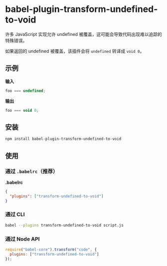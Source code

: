 # babel-plugin-transform-undefined-to-void

许多 JavaScript 实现允许 undefined 被覆盖，这可能会导致代码出现难以追踪的特殊错误。

如果返回的 undefined 被覆盖，该插件会将 `undefined` 转译成 `void 0`。

## 示例

**输入**

```javascript
foo === undefined;
```

**输出**

```javascript
foo === void 0;
```

## 安装

```sh
npm install babel-plugin-transform-undefined-to-void
```

## 使用

### 通过 `.babelrc`（推荐）

**.babelrc**

```json
{
  "plugins": ["transform-undefined-to-void"]
}
```

### 通过 CLI

```sh
babel --plugins transform-undefined-to-void script.js
```

### 通过 Node API

```javascript
require("babel-core").transform("code", {
  plugins: ["transform-undefined-to-void"]
});
```
